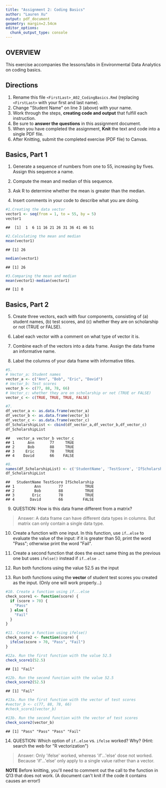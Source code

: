```yaml
---
title: "Assignment 2: Coding Basics"
author: "Lauren Xu"
output: pdf_document
geometry: margin=2.54cm
editor_options: 
  chunk_output_type: console
---
```


## OVERVIEW

This exercise accompanies the lessons/labs in Environmental Data Analytics on coding basics.

## Directions

1.  Rename this file `<FirstLast>_A02_CodingBasics.Rmd` (replacing `<FirstLast>` with your first and last name).
2.  Change "Student Name" on line 3 (above) with your name.
3.  Work through the steps, **creating code and output** that fulfill each instruction.
4.  Be sure to **answer the questions** in this assignment document.
5.  When you have completed the assignment, **Knit** the text and code into a single PDF file.
6.  After Knitting, submit the completed exercise (PDF file) to Canvas.

## Basics, Part 1

1.  Generate a sequence of numbers from one to 55, increasing by fives. Assign this sequence a name.

2.  Compute the mean and median of this sequence.

3.  Ask R to determine whether the mean is greater than the median.

4.  Insert comments in your code to describe what you are doing.


``` r
#1.Creating the data vector
vector1 <- seq(from = 1, to = 55, by = 5)
vector1
```

```
##  [1]  1  6 11 16 21 26 31 36 41 46 51
```

``` r
#2.Calculating the mean and median
mean(vector1)
```

```
## [1] 26
```

``` r
median(vector1)
```

```
## [1] 26
```

``` r
#3.Comparing the mean and median
mean(vector1)-median(vector1)
```

```
## [1] 0
```
## Basics, Part 2
5.  Create three vectors, each with four components, consisting of (a) student names, (b) test scores, and (c) whether they are on scholarship or not (TRUE or FALSE).

6.  Label each vector with a comment on what type of vector it is.

7.  Combine each of the vectors into a data frame. Assign the data frame an informative name.

8.  Label the columns of your data frame with informative titles.



``` r
#5.
# Vector_a: Student names
vector_a <- c("Ann", "Bob", "Eric", "David") 
# Vector_b: Test scores
vector_b <- c(77, 88, 78, 66)
# Vector_c: whether they are on scholarship or not (TRUE or FALSE)
vector_c <- c(TRUE, TRUE, TRUE, FALSE)

#7.
df_vector_a <- as.data.frame(vector_a)
df_vector_b <- as.data.frame(vector_b)
df_vector_c <- as.data.frame(vector_c)
df_ScholarshipList <- cbind(df_vector_a,df_vector_b,df_vector_c)
df_ScholarshipList
```

```
##   vector_a vector_b vector_c
## 1      Ann       77     TRUE
## 2      Bob       88     TRUE
## 3     Eric       78     TRUE
## 4    David       66    FALSE
```

``` r
#8.
names(df_ScholarshipList) <- c('StudentName', 'TestScore', 'IfScholarship')
df_ScholarshipList
```

```
##   StudentName TestScore IfScholarship
## 1         Ann        77          TRUE
## 2         Bob        88          TRUE
## 3        Eric        78          TRUE
## 4       David        66         FALSE
```

9.  QUESTION: How is this data frame different from a matrix?

> Answer: A data frame can have different data types in columns. But matrix can only contain a single data type.

10. Create a function with one input. In this function, use `if`...`else` to evaluate the value of the input: if it is greater than 50, print the word "Pass"; otherwise print the word "Fail". 

11. Create a second function that does the exact same thing as the previous one but uses `ifelse()` instead if `if`...`else `. 

12. Run both functions using the value 52.5 as the input

13. Run both functions using the **vector** of student test scores you created as the input. (Only one will work properly...)


``` r
#10. Create a function using if...else
check_score1 <- function(score) {
  if (score > 70) {
    "Pass"
  } else {
    "Fail"
  }
}

#11. Create a function using ifelse()
check_score2 <- function(score) {
  ifelse(score > 70, "Pass", "Fail")
}

#12a. Run the first function with the value 52.5
check_score1(52.5)
```

```
## [1] "Fail"
```

``` r
#12b. Run the second function with the value 52.5
check_score2(52.5)
```

```
## [1] "Fail"
```

``` r
#13a. Run the first function with the vector of test scores
#vector_b <- c(77, 88, 78, 66)
#check_score1(vector_b)

#13b. Run the second function with the vector of test scores
check_score2(vector_b)
```

```
## [1] "Pass" "Pass" "Pass" "Fail"
```

14. QUESTION: Which option of `if`...`else` vs. `ifelse` worked? Why? (Hint: search the web for "R vectorization")

> Answer: Only 'ifelse' worked, whereas 'if'...'else' dose not worked. Because 'if'...'else' only apply to a single value rather than a vector.


**NOTE** Before knitting, you'll need to comment out the call to the function in Q13 that does not work. (A document can't knit if the code it contains causes an error!)
